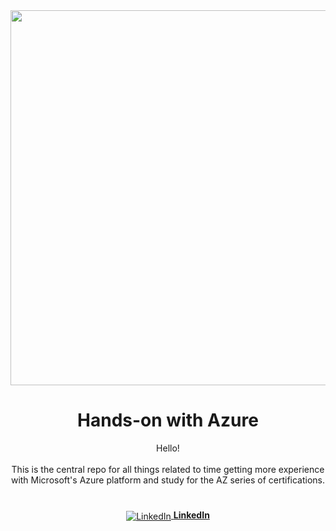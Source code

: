<div align="center">
<img width="1800" height="600" alt="image" src="https://github.com/user-attachments/assets/650839ef-240d-492a-8bbf-5637cc0d370a" />


<h1>Hands-on with Azure</h1>

Hello! <br> <br>
This is the central repo for all things related to time getting more experience with Microsoft's Azure platform and study for the AZ series
of certifications.
</div>

<h1></h1>
<p align="center">
  <a href="https://www.linkedin.com/in/jacobbria" target="_blank">
    <img src="https://cdn-icons-png.flaticon.com/24/174/174857.png" alt="LinkedIn" style="vertical-align:middle" />
     <strong>LinkedIn</strong>
  </a>
</p>
